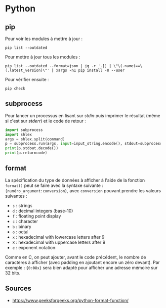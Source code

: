 # Python

## pip

Pour voir les modules à mettre à jour :
```
pip list --outdated
```

Pour mettre à jour tous les modules :
```
pip list --outdated --format=json | jq -r '.[] | \"\(.name)==\(.latest_version)\"' | xargs -n1 pip install -U --user
```

Pour vérifier ensuite :
```
pip check
```

## subprocess

Pour lancer un processus en lisant sur *stdin* puis imprimer le résultat (même
si c'est sur *stderr*) et le code de retour :
```python
import subprocess
import shlex
args = shlex.split(command)
p = subprocess.run(args, input=input_string.encode(), stdout=subprocess.PIPE, stderr=subprocess.STDOUT)
print(p.stdout.decode())
print(p.returncode)
```

## format

La spécification du type de données à afficher à l'aide de la fonction
`format()` peut se faire avec la syntaxe suivante :
`{numéro_argument:conversion}`, avec `conversion` pouvant prendre les valeurs
suivantes :

- `s` : strings
- `d` : decimal integers (base-10)
- `f` : floating point display
- `c` : character
- `b` : binary
- `o` : octal
- `x` : hexadecimal with lowercase letters after 9
- `X` : hexadecimal with uppercase letters after 9
- `e` : exponent notation

Comme en C, on peut ajouter, avant le code précédent, le nombre de caractères
à afficher (avec padding en ajoutant encore un zéro devant).
Par exemple : `{0:08x}` sera bien adapté pour afficher une adresse mémoire sur
32 bits.

## Sources

- <https://www.geeksforgeeks.org/python-format-function/>
